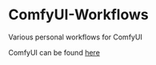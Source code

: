 # ComfyUI-Workflows
Various personal workflows for ComfyUI

ComfyUI can be found [here](https://github.com/comfyanonymous/ComfyUI)